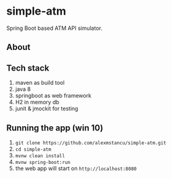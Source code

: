 # simple-atm
Spring Boot based ATM API simulator.

## About

## Tech stack
1. maven as build tool
2. java 8
3. springboot as web framework
4. H2 in memory db
5. junit & jmockit for testing 

## Running the app (win 10)

1. `git clone https://github.com/alexmstancu/simple-atm.git`
2. `cd simple-atm`
3. `mvnw clean install`
4. `mvnw spring-boot:run`
5. the web app will start on `http://localhost:8080`
